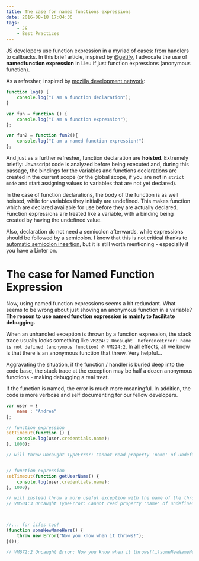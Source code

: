 ```yaml
---
title: The case for named functions expressions
date: 2016-08-18 17:04:36
tags:
	- JS
	- Best Practices
---
```


JS developers use function expression in a myriad of cases: from handlers to callbacks. In this brief article, inspired by [@getify](https://twitter.com/getify), I advocate the use of **namedfunction expression**  in Lieu if just function expressions (anonymous function).

As a refresher, inspired by [mozilla development network](https://developer.mozilla.org/en-US/docs/Web/JavaScript/Reference/Operators/function):

``` javascript
function log() {
	console.log("I am a function declaration");
}

var fun = function () {
	console.log("I am a function expression");
};

var fun2 = function fun2(){
	console.log("I am a named function expression!")
};
```

And just as a further refresher, function declaration are **hoisted**. Extremely briefly: Javascript code is analyzed before being executed and, during this passage, the bindings for the variables and functions declarations are created in the current scope (or the global scope, if you are not in `strict mode` and start assigning values to variables that are not yet declared).

In the case of function declarations, the body of the function is as well hoisted, while for variables they initially are undefined. This makes function which are declared available for use before they are actually declared. Function expressions are treated like a variable, with a binding being created by having the undefined value. 

Also, declaration do not need a semicolon afterwards, while expressions should be followed by a semicolon. I know that this is not critical thanks to [automatic semicolon insertion](http://www.ecma-international.org/ecma-262/5.1/#sec-7.9), but it is still worth mentioning - especially if you have a Linter on.

# The case for Named Function Expression

Now, using named function expressions seems a bit redundant. What seems to be wrong about just shoving an anonymous function in a variable? **The reason to use named function expression is mainly to facilitate debugging.**

When an unhandled exception is thrown by a function expression, the stack trace usually looks something like `VM224:2 Uncaught  ReferenceError: name is not defined (anonymous function) @ VM224:2`. In all effects, all we know is that there is an anonymous function that threw. Very helpful...

Aggravating the situation, if the function / handler is buried deep into the code base, the stack trace at the exception may be half a dozen anonymous functions - making debugging a real treat. 

If the function is named, the error is much more meaningful. In addition, the code is more verbose and self documenting for our fellow developers. 

``` javascript
var user = {
	name : "Andrea"
};

// function expression
setTimeout(function () {
	console.log(user.credentials.name);
}, 1000);

// will throw Uncaught TypeError: Cannot read property 'name' of undefined (anonymous function) @ VM503:7


// function expression
setTimeout(function getUserName() {
	console.log(user.credentials.name);
}, 1000);

// will instead throw a more useful exception with the name of the throwing function
// VM504:3 Uncaught TypeError: Cannot read property 'name' of undefined getUserName @ VM504:3



//... for iifes too!
(function someNewNameHere() {
	throw new Error("Now you know when it throws!");
}());

// VM672:2 Uncaught Error: Now you know when it throws!(…)someNewNameHere @ VM672:2(anonymous function) @ VM672:3
```